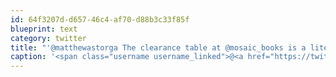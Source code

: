 ```yaml
---
id: 64f3207d-d657-46c4-af70-d88b3c33f85f
blueprint: text
category: twitter
title: "'@matthewastorga The clearance table at @mosaic_books is a literary goldmine"
caption: '<span class="username username_linked">@<a href="https://twitter.com/matthewastorga" title="Matthew Astorga">matthewastorga</a></span> The clearance table at <span class="username username_linked">@<a href="https://twitter.com/mosaic_books" title="Mosaic Books">mosaic_books</a></span> is a literary goldmine'
---
```

